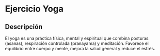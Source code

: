# Ejercicio Yoga

## Descripción  
El yoga es una práctica física, mental y espiritual que combina posturas (asanas), respiración controlada (pranayama) y meditación. Favorece el equilibrio entre cuerpo y mente, mejora la salud general y reduce el estrés.
